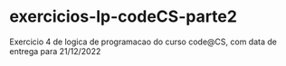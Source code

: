 # exercicios-lp-codeCS-parte2

Exercicio 4 de logica de programacao do curso code@CS, com data de entrega para 21/12/2022
